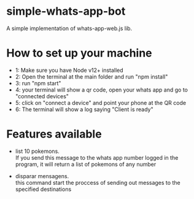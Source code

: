 # simple-whats-app-bot
A simple implementation of whats-app-web.js lib. 

# How to set up your machine
- 1: Make sure you have Node v12+ installed 
- 2: Open the terminal at the main folder and run "npm install" 
- 3: run "npm start"
- 4: your terminal will show a qr code, open your whats app and go to "connected devices"
- 5: click on "connect a device" and point your phone at the QR code
- 6: The terminal will show a log saying "Client is ready"

# Features available
- list 10 pokemons.  
If you send this message to the whats app number logged in the program, it will return a list of pokemons of any number

- disparar mensagens.  
this command start the proccess of sending out messages to the specified destinations
